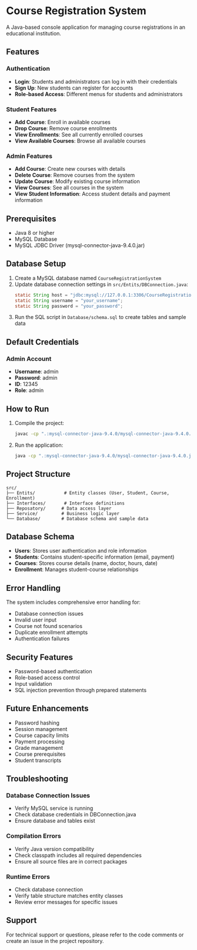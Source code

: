 # Course Registration System

A Java-based console application for managing course registrations in an educational institution.

## Features

### Authentication
- **Login**: Students and administrators can log in with their credentials
- **Sign Up**: New students can register for accounts
- **Role-based Access**: Different menus for students and administrators

### Student Features
- **Add Course**: Enroll in available courses
- **Drop Course**: Remove course enrollments
- **View Enrollments**: See all currently enrolled courses
- **View Available Courses**: Browse all available courses

### Admin Features
- **Add Course**: Create new courses with details
- **Delete Course**: Remove courses from the system
- **Update Course**: Modify existing course information
- **View Courses**: See all courses in the system
- **View Student Information**: Access student details and payment information

## Prerequisites

- Java 8 or higher
- MySQL Database
- MySQL JDBC Driver (mysql-connector-java-9.4.0.jar)

## Database Setup

1. Create a MySQL database named `CourseRegistrationSystem`
2. Update database connection settings in `src/Entits/DBConnection.java`:
   ```java
   static String host = "jdbc:mysql://127.0.0.1:3306/CourseRegistrationSystem";
   static String username = "your_username";
   static String password = "your_password";
   ```
3. Run the SQL script in `Database/schema.sql` to create tables and sample data

## Default Credentials

### Admin Account
- **Username**: admin
- **Password**: admin
- **ID**: 12345
- **Role**: admin

## How to Run

1. Compile the project:
   ```bash
   javac -cp ".:mysql-connector-java-9.4.0/mysql-connector-java-9.4.0.jar" src/Entits/*.java src/Service/*.java src/Reposatory/*.java src/Interfaces/*.java
   ```

2. Run the application:
   ```bash
   java -cp ".:mysql-connector-java-9.4.0/mysql-connector-java-9.4.0.jar:src" Entits.Main
   ```

## Project Structure

```
src/
├── Entits/           # Entity classes (User, Student, Course, Enrollment)
├── Interfaces/       # Interface definitions
├── Reposatory/      # Data access layer
├── Service/         # Business logic layer
└── Database/        # Database schema and sample data
```

## Database Schema

- **Users**: Stores user authentication and role information
- **Students**: Contains student-specific information (email, payment)
- **Courses**: Stores course details (name, doctor, hours, date)
- **Enrollment**: Manages student-course relationships

## Error Handling

The system includes comprehensive error handling for:
- Database connection issues
- Invalid user input
- Course not found scenarios
- Duplicate enrollment attempts
- Authentication failures

## Security Features

- Password-based authentication
- Role-based access control
- Input validation
- SQL injection prevention through prepared statements

## Future Enhancements

- Password hashing
- Session management
- Course capacity limits
- Payment processing
- Grade management
- Course prerequisites
- Student transcripts

## Troubleshooting

### Database Connection Issues
- Verify MySQL service is running
- Check database credentials in DBConnection.java
- Ensure database and tables exist

### Compilation Errors
- Verify Java version compatibility
- Check classpath includes all required dependencies
- Ensure all source files are in correct packages

### Runtime Errors
- Check database connection
- Verify table structure matches entity classes
- Review error messages for specific issues

## Support

For technical support or questions, please refer to the code comments or create an issue in the project repository.
